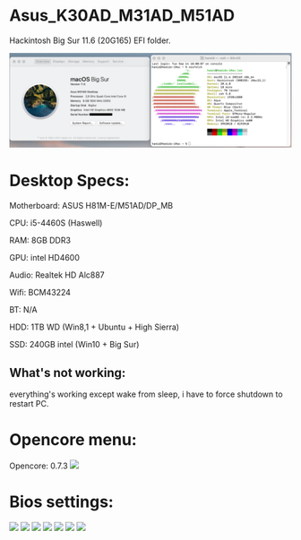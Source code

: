 # Asus_K30AD_M31AD_M51AD
Hackintosh Big Sur 11.6 (20G165) EFI folder.

<img src="https://github.com/driversat/Asus_K30AD_M31AD/blob/main/properties.png">

# Desktop Specs:

Motherboard: ASUS H81M-E/M51AD/DP_MB

CPU: i5-4460S (Haswell)

RAM: 8GB DDR3

GPU: intel HD4600

Audio: Realtek HD Alc887

Wifi: BCM43224

BT: N/A

HDD: 1TB WD (Win8,1 + Ubuntu + High Sierra)

SSD: 240GB intel (Win10 + Big Sur)

## What's not working:
everything's working except wake from sleep, i have to force shutdown to restart PC.
# Opencore menu:

Opencore: 0.7.3
<img src="https://github.com/driversat/Asus_K30AD_M31AD_M51AD/blob/main/14165924.png">

# Bios settings:
<img src="https://github.com/driversat/Asus_K30AD_M31AD_M51AD/blob/main/IMG_20210914_175355.jpg">
<img src="https://github.com/driversat/Asus_K30AD_M31AD_M51AD/blob/main/IMG_20210914_175453.jpg">
<img src="https://github.com/driversat/Asus_K30AD_M31AD_M51AD/blob/main/IMG_20210914_175517.jpg">
<img src="https://github.com/driversat/Asus_K30AD_M31AD_M51AD/blob/main/IMG_20210914_175608.jpg">
<img src="https://github.com/driversat/Asus_K30AD_M31AD_M51AD/blob/main/IMG_20210914_175725.jpg">
<img src="https://github.com/driversat/Asus_K30AD_M31AD_M51AD/blob/main/IMG_20210914_175806.jpg">
<img src="https://github.com/driversat/Asus_K30AD_M31AD_M51AD/blob/main/IMG_20210914_175838.jpg">
